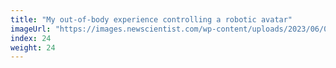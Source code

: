 ```yaml
---
title: "My out-of-body experience controlling a robotic avatar"
imageUrl: "https://images.newscientist.com/wp-content/uploads/2023/06/05182925/telepresence-security-robot.00_01_05_17.still0031.jpg?width=600"
index: 24
weight: 24
---
```


